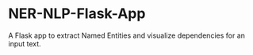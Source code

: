 # NER-NLP-Flask-App
A Flask app to extract Named Entities and visualize dependencies for an input text.
